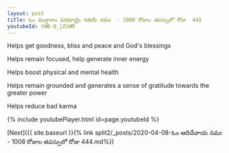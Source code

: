 ```yaml
---
layout: post
title: ఓం ముక్తానాం పరమాయై గతయే నమః  - 1008 రోజుల తపస్సులో రోజు  443
youtubeId: tWB-Q_jZzWM
---
```

 
 
Helps get goodness, bliss and peace and God's blessings
 
Helps remain focused, help generate inner energy 
 
Helps boost physical and mental health 
 
Helps remain grounded and generates a sense of gratitude towards the greater power 
 
Helps reduce bad karma
 
 
 
 


{% include youtubePlayer.html id=page.youtubeId %}
 
[Next]({{ site.baseurl }}{% link  split2/_posts/2020-04-08-ఓం ఆదిదేవాయ నమః  - 1008 రోజుల తపస్సులో రోజు  444.md%})
 
